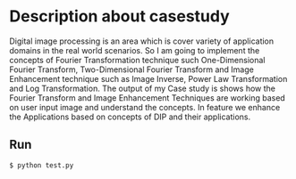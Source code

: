 # Description about casestudy #
  Digital image processing is an area which is cover variety of application domains in the real world scenarios. So I am going to implement the concepts of Fourier Transformation technique such One-Dimensional Fourier Transform, Two-Dimensional Fourier Transform and Image Enhancement technique such as Image Inverse, Power Law Transformation and Log Transformation. The output of my Case study is shows how the Fourier Transform and Image Enhancement Techniques are working based on user input image and understand the concepts. In feature we enhance the Applications based on concepts of DIP and their applications.  

## Run ##

```sh
$ python test.py
```

